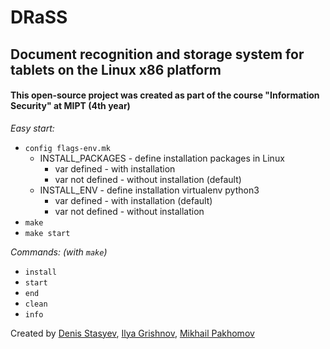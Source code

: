 # DRaSS 
## Document recognition and storage system for tablets on the Linux x86 platform

#### This open-source project was created as part of the course "Information Security" at MIPT (4th year)

*Easy start:*
- ```config flags-env.mk```
    - INSTALL_PACKAGES - define installation packages in Linux
        - var defined - with installation
        - var not defined - without installation (default)
    - INSTALL_ENV - define installation virtualenv python3 
        - var defined - with installation (default)
        - var not defined - without installation
- ```make```
- ```make start```

*Commands: (with ```make```)*
- ```install```
- ```start```
- ```end```
- ```clean```
- ```info```

Created by [Denis Stasyev](https://github.com/denisstasyev), [Ilya Grishnov](https://github.com/GRISHNOV), [Mikhail Pakhomov](https://github.com/mikhan333)
